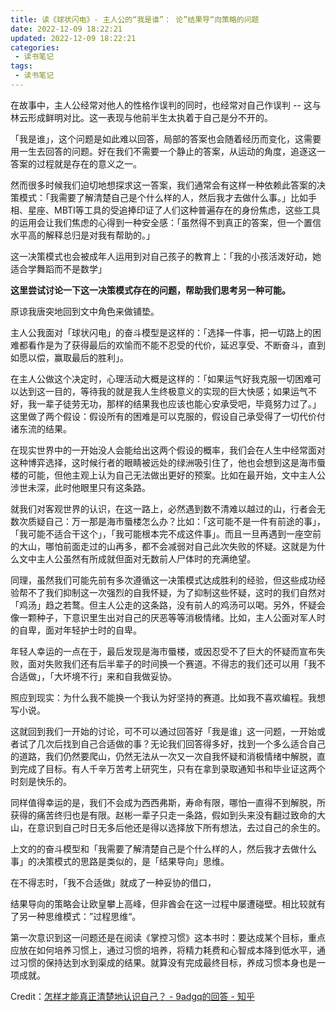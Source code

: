 ```yaml
---
title: 读《球状闪电》- 主人公的“我是谁”： 论”结果导“向策略的问题
date: 2022-12-09 18:22:21
updated: 2022-12-09 18:22:21
categories:
 - 读书笔记
tags:
 - 读书笔记
---
```


在故事中，主人公经常对他人的性格作误判的同时，也经常对自己作误判 -- 这与林云形成鲜明对比。这一表现与他前半生太执着于自己是分不开的。

「我是谁」，这个问题是如此难以回答，局部的答案也会随着经历而变化，这需要用一生去回答的问题。好在我们不需要一个静止的答案，从运动的角度，追逐这一答案的过程就是存在的意义之一。

然而很多时候我们迫切地想探求这一答案，我们通常会有这样一种依赖此答案的决策模式：「我需要了解清楚自己是个什么样的人，然后我才去做什么事。」比如手相、星座、MBTI等工具的受追捧印证了人们这种普遍存在的身份焦虑，这些工具的运用会让我们焦虑的心得到一种安全感：「虽然得不到真正的答案，但一个置信水平高的解释总归是对我有帮助的。」

这一决策模式也会被成年人运用到对自己孩子的教育上：「我的小孩活泼好动，她适合学舞蹈而不是数学」

**这里尝试讨论一下这一决策模式存在的问题，帮助我们思考另一种可能。**

原谅我唐突地回到文中角色来做铺垫。

主人公我面对「球状闪电」的奋斗模型是这样的：「选择一件事，把一切路上的困难都看作是为了获得最后的欢愉而不能不忍受的代价，延迟享受、不断奋斗，直到如愿以偿，赢取最后的胜利」。

在主人公做这个决定时，心理活动大概是这样的：「如果运气好我克服一切困难可以达到这一目的，等待我的就是我人生终极意义的实现的巨大快感；如果运气不好，我一辈子徒劳无功，那样的结果我也应该也能心安承受吧，毕竟努力过了。」这里做了两个假设：假设所有的困难是可以克服的，假设自己承受得了一切代价付诸东流的结果。

在现实世界中的一开始没人会能给出这两个假设的概率，我们会在人生中经常面对这种博弈选择，这时候行者的眼睛被远处的绿洲吸引住了，他也会想到这是海市蜃楼的可能，但他主观上认为自己无法做出更好的预案。比如在最开始，文中主人公涉世未深，此时他眼里只有这条路。

就我们对客观世界的认识，在这一路上，必然遇到数不清难以越过的山，行者会无数次质疑自己：万一那是海市蜃楼怎么办？比如：「这可能不是一件有前途的事」，「我可能不适合干这个」，「我可能根本完不成这件事」。而且一旦再遇到一座空前的大山，哪怕前面走过的山再多，都不会减弱对自己此次失败的怀疑。这就是为什么文中主人公虽然有所成就但面对无数前人尸体时的充满绝望。

同理，虽然我们可能先前有多次遵循这一决策模式达成胜利的经验，但这些成功经验帮不了我们抑制这一次强烈的自我怀疑，为了抑制这些怀疑，这时的我们自然对「鸡汤」趋之若鹜。但主人公走的这条路，没有前人的鸡汤可以喝。另外，怀疑会像一颗种子，下意识里生出对自己的厌恶等等消极情绪。比如，主人公面对军人时的自卑，面对年轻护士时的自卑。

年轻人幸运的一点在于，最后发现是海市蜃楼，或因忍受不了巨大的怀疑而宣布失败，面对失败我们还有后半辈子的时间换一个赛道。不得志的我们还可以用「我不合适做」，「大坏境不行」来和自我做妥协。

照应到现实：为什么我不能换一个我认为好坚持的赛道。比如我不喜欢编程。我想写小说。

这就回到我们一开始的讨论，可不可以通过回答好「我是谁」这一问题，一开始或者试了几次后找到自己合适做的事？无论我们回答得多好，找到一个多么适合自己的道路，我们仍然要爬山，仍然无法从一次又一次自我怀疑和消极情绪中解脱，直到完成了目标。有人千辛万苦考上研究生，只有在拿到录取通知书和毕业证这两个时刻是快乐的。

同样值得幸运的是，我们不会成为西西弗斯，寿命有限，哪怕一直得不到解脱，所获得的痛苦终归也是有限。赵彬一辈子只走一条路，假如到头来没有翻过致命的大山，在意识到自己时日无多后他还是得以选择放下所有想法，去过自己的余生的。

上文的的奋斗模型和「我需要了解清楚自己是个什么样的人，然后我才去做什么事」的决策模式的思路是类似的，是「结果导向」思维。

在不得志时，「我不合适做」就成了一种妥协的借口，

结果导向的策略会让欧皇攀上高峰，但非酋会在这一过程中屡遭碰壁。相比较就有了另一种思维模式：”过程思维“。

第一次意识到这一问题还是在阅读《掌控习惯》这本书时：要达成某个目标，重点应放在如何培养习惯上，通过习惯的培养，将精力耗费和心智成本降到低水平，通过习惯的保持达到水到渠成的结果。就算没有完成最终目标，养成习惯本身也是一项成就。

Credit：[怎样才能真正清楚地认识自己？ - 9adgq的回答 - 知乎](https://www.zhihu.com/answer/2758913171)
